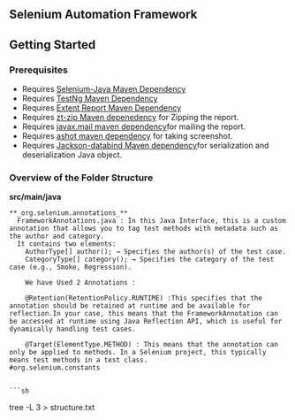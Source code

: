 ## Selenium Automation Framework

## Getting Started

### Prerequisites

- Requires [Selenium-Java Maven Dependency](https://mvnrepository.com/artifact/org.seleniumhq.selenium/selenium-java)
- Requires [TestNg Maven Dependency](https://mvnrepository.com/artifact/org.testng/testng)
- Requires [Extent Report Maven Dependency](https://mvnrepository.com/artifact/com.aventstack/extentreports)
- Requires [zt-zip Maven depenedency](https://mvnrepository.com/artifact/org.zeroturnaround/zt-zip) for Zipping the report.
- Requires [javax.mail maven dependency](https://mvnrepository.com/artifact/com.sun.mail/javax.mail)for mailing the report.
- Requires [ashot maven dependency](https://mvnrepository.com/artifact/ru.yandex.qatools.ashot/ashot) for taking screenshot.
- Requires [Jackson-databind Maven dependency](https://mvnrepository.com/artifact/com.fasterxml.jackson.core/jackson-databind)for serialization and deserialization Java object.
 
 
 ### Overview of the Folder Structure
 
 **src/main/java**
    
    **_org.selenium.annotations_**
      FrameworkAnnotations.java : In this Java Interface, this is a custom annotation that allows you to tag test methods with metadata such as the author and category.
      It contains two elements:
        AuthorType[] author(); → Specifies the author(s) of the test case.
        CategoryType[] category(); → Specifies the category of the test case (e.g., Smoke, Regression).
        
        We have Used 2 Annotations : 
        
        @Retention(RetentionPolicy.RUNTIME) :This specifies that the annotation should be retained at runtime and be available for reflection.In your case, this means that the FrameworkAnnotation can be accessed at runtime using Java Reflection API, which is useful for dynamically handling test cases.

		@Target(ElementType.METHOD) : This means that the annotation can only be applied to methods. In a Selenium project, this typically means test methods in a test class.
    #org.selenium.constants
    
    
    ```sh
tree -L 3 > structure.txt
       
 
 